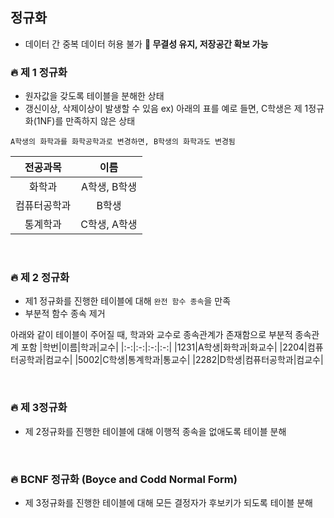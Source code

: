 ## 정규화
- 데이터 간 중복 데이터 허용 불가 
**📌 무결성 유지, 저장공간 확보 가능**


### 🔥 제 1 정규화
- 원자값을 갖도록 테이블을 분해한 상태
- 갱신이상, 삭제이상이 발생할 수 있음
ex) 아래의 표를 예로 들면, C학생은 제 1정규화(1NF)를 만족하지 않은 상태

```
A학생의 화학과를 화학공학과로 변경하면, B학생의 화학과도 변경됨
```

|전공과목|이름|
|:-:|:-:|
|화학과|A학생, B학생|
|컴퓨터공학과|B학생|
|통계학과|C학생, A학생|

<br>

### 🔥 제 2 정규화
- 제1 정규화를 진행한 테이블에 대해 `완전 함수 종속`을 만족
-  부분적 함수 종속 제거

아래와 같이 테이블이 주어질 때, 학과와 교수로 종속관계가 존재함으로 부분적 종속관계 포함
|학번|이름|학과|교수|
|:-:|:-:|:-:|:-:|
|1231|A학생|화학과|화교수|
|2204|컴퓨터공학과|컴교수|
|5002|C학생|통계학과|통교수|
|2282|D학생|컴퓨터공학과|컴교수|

<br>

### 🔥 제 3정규화
- 제 2정규화를 진행한 테이블에 대해 이행적 종속을 없애도록 테이블 분해


<br>

### 🔥 BCNF 정규화 (Boyce and Codd Normal Form)
- 제 3정규화를 진행한 테이블에 대해 모든 결정자가 후보키가 되도록 테이블 분해

<br>
